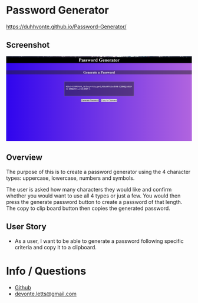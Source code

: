 # Password Generator

https://duhhvonte.github.io/Password-Generator/

## Screenshot

![Screenshot](images/Password-Gen-screenshot.png)

## Overview

The purpose of this is to create a password generator using the 4 character types: uppercase, lowercase, numbers and symbols.

The user is asked how many characters they would like and confirm whether you would want to use all 4 types or just a few. You would then press the generate password button to create a password of that length. The copy to clip board button then copies the generated password.

## User Story

* As a user, I want to be able to generate a password following specific criteria and copy it to a clipboard.

# Info / Questions

* [Github](https:/github.com/Duhhvonte)
* devonte.letts@gmail.com
